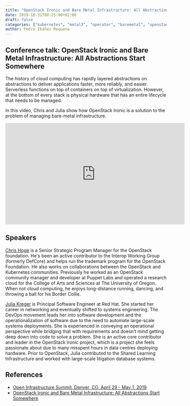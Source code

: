 ```yaml
---
title: "OpenStack Ironic and Bare Metal Infrastructure: All Abstractions Start Somewhere - Chris Hoge, OpenStack Foundation; Julia Kreger, Red Hat"
date: 2019-10-31T08:25:00+02:00
draft: false
categories: ["kubernetes", "metal3", "operator", "baremetal", "openstack"]
author: Pedro Ibáñez Requena
---
```


## Conference talk: OpenStack Ironic and Bare Metal Infrastructure: All Abstractions Start Somewhere

The history of cloud computing has rapidly layered abstractions on abstractions to deliver applications faster, more reliably, and easier. Serverless functions on top of containers on top of virtualization. However, at the bottom of every stack is physical hardware that has an entire lifecycle that needs to be managed.

In this video, Chris and Julia show how OpenStack Ironic is a solution to the problem of managing bare-metal infrastructure.

<!-- markdownlint-disable no-inline-html -->

<iframe width="560" height="315" style="height: 315px" src="https://www.youtube.com/embed/Nzq2S53nk9U" frameborder="0" allow="accelerometer; autoplay; encrypted-media; gyroscope; picture-in-picture" allowfullscreen></iframe>

<!-- markdownlint-enable no-inline-html -->

## Speakers

[Chris Hoge](https://twitter.com/hogepodge) is a Senior Strategic Program Manager for the OpenStack foundation. He's been an active contributor to the Interop Working Group (formerly DefCore) and helps run the trademark program for the OpenStack Foundation. He also works on collaborations between the OpenStack and Kubernetes communities. Previously he worked as an OpenStack community manager and developer at Puppet Labs and operated a research cloud for the College of Arts and Sciences at The University of Oregon. When not cloud computing, he enjoys long-distance running, dancing, and throwing a ball for his Border Collie.

[Julia Kreger](https://twitter.com/ashinclouds) is Principal Software Engineer at Red Hat. She started her career in networking and eventually shifted to systems engineering. The DevOps movement leads her into software development and the operationalization of software due to the need to automate large-scale systems deployments. She is experienced in conveying an operational perspective while bridging that with requirements and doesn’t mind getting deep down into code to solve a problem.
She is an active core contributor and leader in the OpenStack Ironic project, which is a project she feels passionate about due to many misspent hours in data centres deploying hardware. Prior to OpenStack, Julia contributed to the Shared Learning Infrastructure and worked with large-scale litigation database systems.

## References

- [Open Infrastructure Summit, Denver, CO, April 29 - May 1, 2019](https://www.openstack.org/summit/denver-2019/summit-schedule/events/23779/openstack-ironic-and-bare-metal-infrastructure-all-abstractions-start-somewhere)
- [OpenStack Ironic and Bare Metal Infrastructure: All Abstractions Start Somewhere](https://www.openstack.org/videos/summits/denver-2019/openstack-ironic-and-bare-metal-infrastructure-all-abstractions-start-somewhere)
